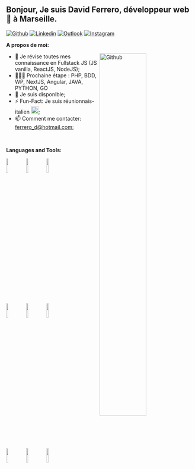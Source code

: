 ## Bonjour, Je suis David Ferrero, développeur web 🚀 à Marseille.

[![Github](https://img.shields.io/badge/-Github-000?style=flat&logo=Github&logoColor=white)](https://github.com/David-Ferrero1)
[![Linkedin](https://img.shields.io/badge/-LinkedIn-blue?style=flat&logo=Linkedin&logoColor=white)](https://www.linkedin.com/in/david-ferrero-7ab904ab/)
[![Outlook](https://img.shields.io/badge/-Outlook-0078D4?style=flat&logo=Microsoft-Outlook&logoColor=white)](mailto:ferrero_d@hotmail.com)
[![Instagram](https://img.shields.io/badge/-Instagram-c13584?style=flat&labelColor=c13584&logo=instagram&logoColor=white)](https://www.instagram.com/david974f/)
&nbsp;

**A propos de moi:**

<img width="50%" align="right" alt="Github" src="https://firebasestorage.googleapis.com/v0/b/arishn-portfolio.appspot.com/o/developer.webp?alt=media&token=4b928f0c-9506-4f01-a98f-321f457a7969" />

- 🌱 Je révise toutes mes connaissance en Fullstack JS (JS vanilla, ReactJS, NodeJS); 
- 👨🏽‍💻 Prochaine étape : PHP, BDD, WP, NextJS, Angular, JAVA, PYTHON, GO
- 💬 Je suis disponible;
- ⚡️ Fun-Fact: Je suis réunionnais-italien  <img src="https://images.emojiterra.com/google/noto-emoji/unicode-15.1/color/1024px/1f1f7-1f1ea.png" alt="La Réunion" title="La Réunion" width="20" height="20">;
- 📫 Comment me contacter: ferrero_d@hotmail.com;
&nbsp;
<br/>

**Languages and Tools:** 

<p> 
  
 <code><img width="10%" src="https://www.vectorlogo.zone/logos/reactjs/reactjs-ar21.svg"></code>
  <code><img width="10%" src="https://www.vectorlogo.zone/logos/javascript/javascript-ar21.svg"></code>
   <code><img width="10%" src="https://www.vectorlogo.zone/logos/w3_html5/w3_html5-ar21.svg"></code>
   <br />
  <code><img width="10%" src="https://www.vectorlogo.zone/logos/w3_css/w3_css-ar21.svg"></code>
  <code><img width="10%" src="https://www.vectorlogo.zone/logos/adobe_illustrator/adobe_illustrator-ar21.svg"></code>
  <code><img width="10%" src="https://www.vectorlogo.zone/logos/mysql/mysql-ar21.svg"></code>
   <br />
  <code><img width="10%" src="https://www.vectorlogo.zone/logos/firebase/firebase-ar21.svg"></code>
  <code><img width="10%" src="https://www.vectorlogo.zone/logos/figma/figma-ar21.svg"></code>
  <code><img width="10%" src="https://www.vectorlogo.zone/logos/getbootstrap/getbootstrap-ar21.svg"></code>
  <br/>
  
</p>